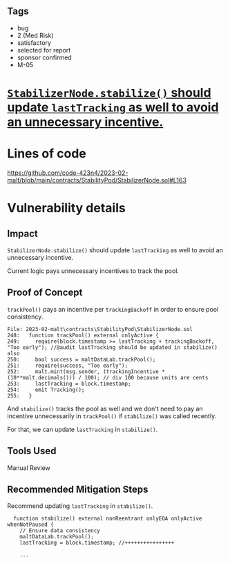 ## Tags

- bug
- 2 (Med Risk)
- satisfactory
- selected for report
- sponsor confirmed
- M-05

# [`StabilizerNode.stabilize()` should update `lastTracking` as well to avoid an unnecessary incentive.](https://github.com/code-423n4/2023-02-malt-findings/issues/32) 

# Lines of code

https://github.com/code-423n4/2023-02-malt/blob/main/contracts/StabilityPod/StabilizerNode.sol#L163


# Vulnerability details

## Impact
`StabilizerNode.stabilize()` should update `lastTracking` as well to avoid an unnecessary incentive.

Current logic pays unnecessary incentives to track the pool.

## Proof of Concept
`trackPool()` pays an incentive per `trackingBackoff` in order to ensure pool consistency.

```solidity
File: 2023-02-malt\contracts\StabilityPod\StabilizerNode.sol
248:   function trackPool() external onlyActive {
249:     require(block.timestamp >= lastTracking + trackingBackoff, "Too early"); //@audit lastTracking should be updated in stabilize() also
250:     bool success = maltDataLab.trackPool();
251:     require(success, "Too early");
252:     malt.mint(msg.sender, (trackingIncentive * (10**malt.decimals())) / 100); // div 100 because units are cents
253:     lastTracking = block.timestamp;
254:     emit Tracking();
255:   }
```

And `stabilize()` tracks the pool as well and we don't need to pay an incentive unnecessarily in `trackPool()` if `stabilize()` was called recently.

For that, we can update `lastTracking` in `stabilize()`.

## Tools Used
Manual Review

## Recommended Mitigation Steps
Recommend updating `lastTracking` in `stabilize()`.

```solidity
  function stabilize() external nonReentrant onlyEOA onlyActive whenNotPaused {
    // Ensure data consistency
    maltDataLab.trackPool();
    lastTracking = block.timestamp; //++++++++++++++++

    ...
```